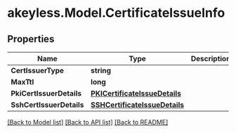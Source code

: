 # akeyless.Model.CertificateIssueInfo
## Properties

Name | Type | Description | Notes
------------ | ------------- | ------------- | -------------
**CertIssuerType** | **string** |  | [optional] 
**MaxTtl** | **long** |  | [optional] 
**PkiCertIssuerDetails** | [**PKICertificateIssueDetails**](PKICertificateIssueDetails.md) |  | [optional] 
**SshCertIssuerDetails** | [**SSHCertificateIssueDetails**](SSHCertificateIssueDetails.md) |  | [optional] 

[[Back to Model list]](../README.md#documentation-for-models) [[Back to API list]](../README.md#documentation-for-api-endpoints) [[Back to README]](../README.md)

